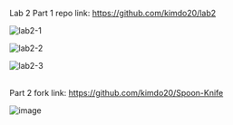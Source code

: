 Lab 2 Part 1 repo link: https://github.com/kimdo20/lab2

![lab2-1](https://user-images.githubusercontent.com/60018973/150863454-f61b243b-54ad-420b-9973-cd0e2743f2ab.PNG)

![lab2-2](https://user-images.githubusercontent.com/60018973/150863465-586d1e39-a7b1-403c-8a2d-b1c74cea4dfc.PNG)

![lab2-3](https://user-images.githubusercontent.com/60018973/150863477-0fcf6913-347a-46cc-b8b7-dc1515d706c7.PNG)

<br>Part 2 fork link: https://github.com/kimdo20/Spoon-Knife

![image](https://user-images.githubusercontent.com/60018973/150870314-d3bbad65-a292-4113-a7ff-2d3699a3d7e8.png)
